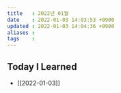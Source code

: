 ```yaml
---
title   : 2022년 01월 
date    : 2022-01-03 14:03:53 +0900
updated : 2022-01-03 14:04:36 +0900
aliases : 
tags    : 
---
```

## Today I Learned
- [[2022-01-03]]
